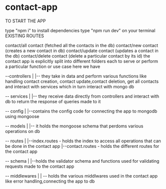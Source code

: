 # contact-app
TO START THE APP

type "npm i" to install dependencies
type "npm run dev" on your terminal
EXISTING ROUTES

contact/all contact (fetched all the contacts in the db)
contact/new contact (creates a new contact in db)
contact/update contact (updates a contact in the db)
contact/delete contact (delete a particular contact by its id)
the contact app is explicitly split into different folders each to serve or perform a particular function or use case here we have

--controllers | |-- they take in data and perform various functions like handling contact creation, contact update,contact deletion, get all contacts and interact with services which in turn interact with mongo db

-- services | |-- they receive data directly from controllers and interact with db to return the response of queries made to it

-- config | |--contains the config code for connecting the app to mongodb using mongoose

-- models | |-- it holds the mongoose schema that perdoms various operations on db

-- routes | |--index.routes - holds the index to access all operations that can be done in the contact app |--contact.routes - holds the different routes for the contact app

-- schema | |--holds the validator schema and functions used for validating requests made to the contact app

-- middlewares | | -- holds the various middlwares used in the contact app like error handling,connecting the app to db